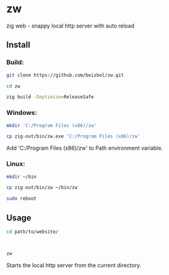 # zw
zig web - snappy local http server with auto reload

## Install

### Build:

```bash
git clone https://github.com/beizbol/zw.git

cd zw

zig build -Doptimize=ReleaseSafe
```

### Windows:

```bash
mkdir 'C:/Program Files (x86)/zw'

cp zig-out/bin/zw.exe 'C:/Program Files (x86)/zw'
```
Add 'C:/Program Files (x86)/zw' to Path environment variable.

### Linux:

```bash
mkdir ~/bin

cp zig-out/bin/zw ~/bin/zw

sudo reboot
```

## Usage 

```bash
cd path/to/website/



zw
```

Starts the local http server from the current directory.